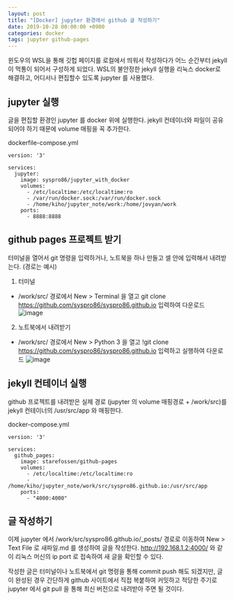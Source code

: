 ```yaml
---
layout: post
title: "[Docker] jupyter 환경에서 github 글 작성하기"
date: 2019-10-28 00:00:00 +0900
categories: docker
tags: jupyter github-pages
---
```


윈도우의 WSL을 통해 깃헙 페이지를 로컬에서 띄워서 작성하다가 어느 순간부터 jekyll 이 먹통이 되어서 구성하게 되었다.
WSL의 불안정한 jekyll 실행을 리눅스 docker로 해결하고, 어디서나 편집할수 있도록 jupyter 를 사용했다.

## jupyter 실행

글을 편집할 환경인 jupyter 를 docker 위에 실행한다.
jekyll 컨테이너와 파일이 공유되어야 하기 때문에 volume 매핑을 꼭 추가한다.

dockerfile-compose.yml

```
version: '3'

services:
  jupyter:
    image: syspro86/jupyter_with_docker
    volumes:
      - /etc/localtime:/etc/localtime:ro
      - /var/run/docker.sock:/var/run/docker.sock
      - /home/kiho/jupyter_note/work:/home/jovyan/work
    ports:
      - 8888:8888
```

## github pages 프로젝트 받기

터미널을 열어서 git 명령을 입력하거나, 노트북을 하나 만들고 셀 안에 입력해서 내려받는다. (경로는 예시)

1. 터미널

- /work/src/ 경로에서 New > Terminal 을 열고 git clone https://github.com/syspro86/syspro86.github.io 입력하여 다운로드
  ![image](https://user-images.githubusercontent.com/31230327/67680880-88317580-f9cf-11e9-9e9d-0d512fde8c7e.png)

2. 노트북에서 내려받기

- /work/src/ 경로에서 New > Python 3 을 열고 !git clone https://github.com/syspro86/syspro86.github.io 입력하고 실행하여 다운로드
  ![image](https://user-images.githubusercontent.com/31230327/67681221-3c330080-f9d0-11e9-95e2-367bbfdd65e9.png)

## jekyll 컨테이너 실행

github 프로젝트를 내려받은 실제 경로 (jupyter 의 volume 매핑경로 + /work/src)를 jekyll 컨테이너의 /usr/src/app 와 매핑한다.

docker-compose.yml

```
version: '3'

services:
  github_pages:
    image: starefossen/github-pages
    volumes:
      - /etc/localtime:/etc/localtime:ro
      - /home/kiho/jupyter_note/work/src/syspro86.github.io:/usr/src/app
    ports:
      - "4000:4000"
```

## 글 작성하기

이제 jupyter 에서 /work/src/syspro86.github.io/\_posts/ 경로로 이동하여 New > Text File 로 새파일.md 를 생성하여 글을 작성한다.
http://192.168.1.2:4000/ 와 같이 리눅스 머신의 ip port 로 접속하여 새 글을 확인할 수 있다.

작성한 글은 터미널이나 노트북에서 git 명령을 통해 commit push 해도 되겠지만, 글이 완성된 경우 간단하게 github 사이트에서 직접 복붙하여 커밋하고 적당한 주기로 jupyter 에서 git pull 을 통해 최신 버전으로 내려받아 주면 될 것이다.
